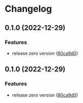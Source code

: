 # Changelog

## 0.1.0 (2022-12-29)


### Features

* release zero version ([80ca9d0](https://github.com/TheHatSky/qa-dashboard-reporter/commit/80ca9d01c72e1323fa375f05929d273d4b2bbb19))

## 0.1.0 (2022-12-29)


### Features

* release zero version ([80ca9d0](https://github.com/TheHatSky/qa-dashboard-reporter/commit/80ca9d01c72e1323fa375f05929d273d4b2bbb19))
